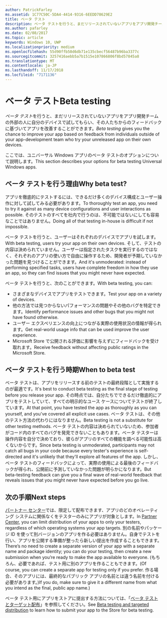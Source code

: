 ```yaml
---
author: PatrickFarley
ms.assetid: 1C77C50C-5DA4-4414-9316-6EEDD78629E2
title: ベータ テスト
description: ベータ テストを行うと、まだリリースされていないアプリをアプリ開発チームの外部の人に自分のデバイスで試してもらい、その人たちからのフィードバックに基づいてアプリを改善することができます。
ms.author: pafarley
ms.date: 02/08/2017
ms.topic: article
keywords: Windows 10, UWP
ms.localizationpriority: medium
ms.openlocfilehash: 55d90ffb50d6db71e135cbecf56487b96ba3377c
ms.sourcegitcommit: 3257416aebb5a7b1515e107866806f8bd57845a8
ms.translationtype: MT
ms.contentlocale: ja-JP
ms.lasthandoff: 11/17/2018
ms.locfileid: "7171136"
---
```

# <a name="beta-testing"></a><span data-ttu-id="85ea1-104">ベータ テスト</span><span class="sxs-lookup"><span data-stu-id="85ea1-104">Beta testing</span></span>



<span data-ttu-id="85ea1-105">*ベータ テスト*を行うと、まだリリースされていないアプリをアプリ開発チームの外部の人に自分のデバイスで試してもらい、その人たちからのフィードバックに基づいてアプリを改善することができます。</span><span class="sxs-lookup"><span data-stu-id="85ea1-105">*Beta testing* gives you the chance to improve your app based on feedback from individuals outside of your app-development team who try your unreleased app on their own devices.</span></span>

<span data-ttu-id="85ea1-106">ここでは、ユニバーサル Windows アプリのベータ テストのオプションについて説明します。</span><span class="sxs-lookup"><span data-stu-id="85ea1-106">This section describes your options for beta testing Universal Windows apps.</span></span>

## <a name="why-beta-test"></a><span data-ttu-id="85ea1-107">ベータ テストを行う理由</span><span class="sxs-lookup"><span data-stu-id="85ea1-107">Why beta test?</span></span>

<span data-ttu-id="85ea1-108">アプリを徹底的にテストするには、できるだけ多くのデバイス構成とユーザー操作に対して試してみる必要があります。</span><span class="sxs-lookup"><span data-stu-id="85ea1-108">To thoroughly test an app, you need to try it against as many device configurations and user interactions as possible.</span></span> <span data-ttu-id="85ea1-109">そのテストのすべてを社内で行うのは、不可能ではないにしても容易なことではありません。</span><span class="sxs-lookup"><span data-stu-id="85ea1-109">Doing all of that testing in-house is difficult if not impossible.</span></span>

<span data-ttu-id="85ea1-110">ベータ テストを行うと、ユーザーはそれぞれのデバイスでアプリを試します。</span><span class="sxs-lookup"><span data-stu-id="85ea1-110">With beta testing, users try your app on their own devices.</span></span> <span data-ttu-id="85ea1-111">そして、テストの内容は決められていません。ユーザーは指定されたタスクを実行するのではなく、それぞれのアプリの使い方で自由に操作するため、開発者が予期していなかった問題を見つけることができます。</span><span class="sxs-lookup"><span data-stu-id="85ea1-111">And it's unmoderated: instead of performing specified tasks, users have complete freedom in how they use an app, so they can find issues that you might never have expected.</span></span>

<span data-ttu-id="85ea1-112">ベータ テストを行うと、次のことができます。</span><span class="sxs-lookup"><span data-stu-id="85ea1-112">With beta testing, you can:</span></span>

-   <span data-ttu-id="85ea1-113">さまざまなデバイスでアプリをテストできます。</span><span class="sxs-lookup"><span data-stu-id="85ea1-113">Test your app on a variety of devices.</span></span>
-   <span data-ttu-id="85ea1-114">他の方法では見つからないパフォーマンスの問題やその他のバグを特定できます。</span><span class="sxs-lookup"><span data-stu-id="85ea1-114">Identify performance issues and other bugs that you might not have found otherwise.</span></span>
-   <span data-ttu-id="85ea1-115">ユーザー エクスペリエンスの向上につながる実際の使用状況の情報が得られます。</span><span class="sxs-lookup"><span data-stu-id="85ea1-115">Get real-world usage info that can be used improve the user experience.</span></span>
-   <span data-ttu-id="85ea1-116">Microsoft Store で公開される評価に影響を与えずにフィードバックを受け取れます。</span><span class="sxs-lookup"><span data-stu-id="85ea1-116">Receive feedback without affecting public ratings in the Microsoft Store.</span></span>

## <a name="when-to-beta-test"></a><span data-ttu-id="85ea1-117">ベータ テストを行う時期</span><span class="sxs-lookup"><span data-stu-id="85ea1-117">When to beta test</span></span>

<span data-ttu-id="85ea1-118">ベータ テストは、アプリをリリースする前のテストの最終段階として実施するのが最適です。</span><span class="sxs-lookup"><span data-stu-id="85ea1-118">It's best to conduct beta testing as the final stage of testing before you release your app.</span></span> <span data-ttu-id="85ea1-119">その時点では、自分たちでできるだけ徹底的にアプリをテストしていて、すべての明示的なユース ケースについてテストが終了しています。</span><span class="sxs-lookup"><span data-stu-id="85ea1-119">At that point, you have tested the app as thoroughly as you can yourself, and you've covered all explicit use cases.</span></span> <span data-ttu-id="85ea1-120">ベータ テストは、その他のテスト方法の代わりにはなりません。</span><span class="sxs-lookup"><span data-stu-id="85ea1-120">Beta testing is not a substitute for other testing methods.</span></span> <span data-ttu-id="85ea1-121">ベータ テストの内容は決められていないため、参加者がコード内のすべてのバグを発見できないこともあります。ベータ テスターは操作内容を自分で決めており、彼らがアプリのすべての機能を調べる可能性は高くないからです。</span><span class="sxs-lookup"><span data-stu-id="85ea1-121">Since beta testing is unmoderated, participants may not catch all bugs in your code because every tester's experience is self-directed and it's unlikely that they'll explore all features of the app.</span></span> <span data-ttu-id="85ea1-122">しかし、ベータ テストのフィードバックによって、実際の使用による最後のフィードバックが得られ、公開前に予測していなかった問題が明らかになります。</span><span class="sxs-lookup"><span data-stu-id="85ea1-122">But beta-testing feedback can give you a final wave of real-world feedback that reveals issues that you might never have expected before you go live.</span></span>

## <a name="next-steps"></a><span data-ttu-id="85ea1-123">次の手順</span><span class="sxs-lookup"><span data-stu-id="85ea1-123">Next steps</span></span>

<span data-ttu-id="85ea1-124">[パートナー センター](https://partner.microsoft.com/dashboard)では、限定して配布できます、アプリのどのオペレーティング システムに関係なくをテスターのみにアプリが対象とします。</span><span class="sxs-lookup"><span data-stu-id="85ea1-124">In [Partner Center](https://partner.microsoft.com/dashboard), you can limit distribution of your apps to only your testers, regardless of which operating systems your app targets.</span></span> <span data-ttu-id="85ea1-125">別の名前やパッケージ ID を使って別バージョンのアプリを作る必要はありません。自身でテストを行い、アプリを公開する準備が整ったら新しい提出を作成することもできます。</span><span class="sxs-lookup"><span data-stu-id="85ea1-125">There’s no need to create a separate version of your app with a separate name and package identity; you can do your testing, then create a new submission when you’re ready to make the app available to everyone.</span></span> <span data-ttu-id="85ea1-126">(もちろん、必要であれば、テスト用に別のアプリを作ることもできます。</span><span class="sxs-lookup"><span data-stu-id="85ea1-126">(Of course, you can create a separate app for testing only if you prefer.</span></span> <span data-ttu-id="85ea1-127">作る場合、そのアプリには、最終的なパブリック アプリの名前とは違う名前を付ける必要があります。)</span><span class="sxs-lookup"><span data-stu-id="85ea1-127">If you do, make sure to give it a different name from what you intend as the final, public app name.)</span></span>

<span data-ttu-id="85ea1-128">ベータ テスト用にアプリをストアに提出する方法については、「[ベータ テストとターゲット配布](../publish/beta-testing-and-targeted-distribution.md)」を参照してください。</span><span class="sxs-lookup"><span data-stu-id="85ea1-128">See [Beta testing and targeted distribution](../publish/beta-testing-and-targeted-distribution.md) to learn how to submit your app to the Store for beta testing.</span></span>

 

 




